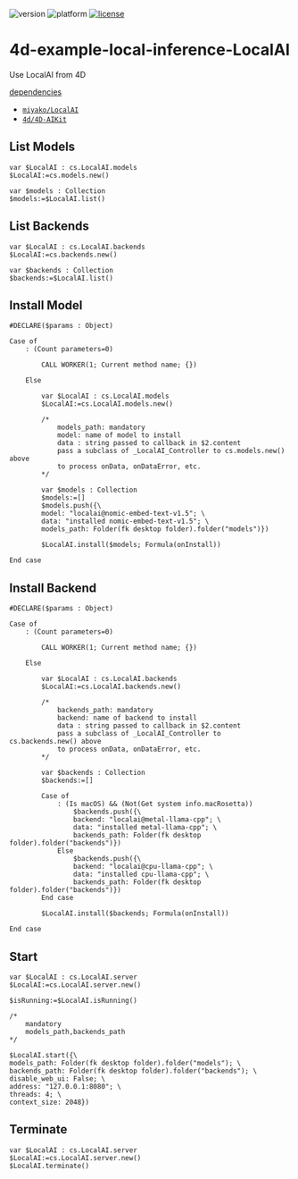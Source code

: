 ![version](https://img.shields.io/badge/version-21%2B-3B69E9)
![platform](https://img.shields.io/static/v1?label=platform&message=mac-intel%20|%20mac-arm%20|%20win-64&color=blue)
[![license](https://img.shields.io/github/license/miyako/4d-example-local-inference-LocalAI)](LICENSE)

# 4d-example-local-inference-LocalAI
Use LocalAI from 4D

[dependencies](https://github.com/miyako/4d-example-local-inference/blob/main/local-inference/Project/Sources/dependencies.json)

* [`miyako/LocalAI`](https://github.com/miyako/LocalAI)
* [`4d/4D-AIKit`](https://github.com/4d/4D-AIKit)
 
## List Models

```4d
var $LocalAI : cs.LocalAI.models
$LocalAI:=cs.models.new()

var $models : Collection
$models:=$LocalAI.list()
```

## List Backends

```4d
var $LocalAI : cs.LocalAI.backends
$LocalAI:=cs.backends.new()

var $backends : Collection
$backends:=$LocalAI.list()
```

## Install Model

```4d
#DECLARE($params : Object)

Case of 
	: (Count parameters=0)
		
		CALL WORKER(1; Current method name; {})
		
	Else 
		
		var $LocalAI : cs.LocalAI.models
		$LocalAI:=cs.LocalAI.models.new()
		
		/*
			models_path: mandatory
			model: name of model to install
			data : string passed to callback in $2.content 
			pass a subclass of _LocalAI_Controller to cs.models.new() above 
			to process onData, onDataError, etc.
		*/
		
		var $models : Collection
		$models:=[]
		$models.push({\
		model: "localai@nomic-embed-text-v1.5"; \
		data: "installed nomic-embed-text-v1.5"; \
		models_path: Folder(fk desktop folder).folder("models")})
		
		$LocalAI.install($models; Formula(onInstall))
		
End case 
```

## Install Backend

```4d
#DECLARE($params : Object)

Case of 
	: (Count parameters=0)
		
		CALL WORKER(1; Current method name; {})
		
	Else 
		
		var $LocalAI : cs.LocalAI.backends
		$LocalAI:=cs.LocalAI.backends.new()
		
		/*
			backends_path: mandatory
			backend: name of backend to install
			data : string passed to callback in $2.content 
			pass a subclass of _LocalAI_Controller to cs.backends.new() above 
			to process onData, onDataError, etc.
		*/
		
		var $backends : Collection
		$backends:=[]
		
		Case of 
			: (Is macOS) && (Not(Get system info.macRosetta))
				$backends.push({\
				backend: "localai@metal-llama-cpp"; \
				data: "installed metal-llama-cpp"; \
				backends_path: Folder(fk desktop folder).folder("backends")})
			Else 
				$backends.push({\
				backend: "localai@cpu-llama-cpp"; \
				data: "installed cpu-llama-cpp"; \
				backends_path: Folder(fk desktop folder).folder("backends")})
		End case 
		
		$LocalAI.install($backends; Formula(onInstall))
		
End case 
```

## Start

```4d
var $LocalAI : cs.LocalAI.server
$LocalAI:=cs.LocalAI.server.new()

$isRunning:=$LocalAI.isRunning()

/*
	mandatory
	models_path,backends_path
*/

$LocalAI.start({\
models_path: Folder(fk desktop folder).folder("models"); \
backends_path: Folder(fk desktop folder).folder("backends"); \
disable_web_ui: False; \
address: "127.0.0.1:8080"; \
threads: 4; \
context_size: 2048})
```

## Terminate

```4d
var $LocalAI : cs.LocalAI.server
$LocalAI:=cs.LocalAI.server.new()
$LocalAI.terminate()
```
